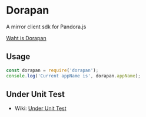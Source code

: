 # Dorapan

A mirror client sdk for Pandora.js

[Waht is Dorapan](https://www.google.com/search?q=dorapan&tbm=isch)

## Usage 

```javascript
const dorapan = require('dorapan');
console.log('Current appName is', dorapan.appName);
```

## Under Unit Test

* Wiki: [Under Unit Test](https://github.com/midwayjs/dorapan/wiki/Under-Unit-Test)

